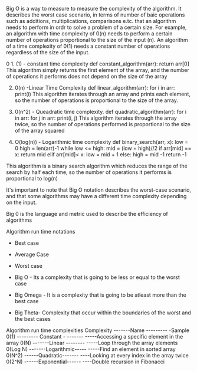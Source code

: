 Big O is a way to measure to measure the complexity of the algorithm. It describes the worst case scenario, in terms of number of baic operations such as additions, multiplications, comparisons e.tc. that an algorithm needs to perform in ordr to solve a problem of a certain size.
For example, an algorithm with time complexity of 0(n) needs to perform a certain number of operations proportional to the size of the input (n). An algorithm of a time complexity of 0(1) needs a constant number of operations regardless of the size of the input. 

0 1. (1) - constant time complexity
def constant_algorithm(arr):
     return arr[0]
     This algorithm simply returns the first element of the array, and the number of operations it performs does not depend on the size of the array

2. 0(n) -Linear Time Complexity
   def linear_algorithm(arr):
        for i in arr:
            print(i)
        This algorithm iterates through an array and prints each element, so the number of operations is proportional to the size of the array. 

3. 0(n^2) - Queadratic time complexity.
    def quadratic_algorithm(arr):
        for i in arr:
            for j in arr:
                print(i, j)
        This algorithm iterates through the array twice, so the number of operations performed is proportional to the size of the array squared

4. O(log(n)) - Logarithmic time complexity
    def binary_search(arr, x):
        low = 0
        high = len(arr)-1
        while low <= high:
            mid = (low + high)//2
            if arr[mid] == x:
                return mid
            elif arr[mid]< x:
                low = mid + 1
            else:
                high = mid -1
        return -1

This algorithm is a binary search algorithm which reduces the range of the search by half each time, so the number of operations it performs is proportional to log(n)

It's important to note that Big O notation describes the worst-case scenario, and that some algorithms may have a different time complexity depending on the input.

Big 0 is the language and metric used to describe the efficiency of algorithms


Algorithm run time notations
- Best case
- Average Case
- Worst case

- Big O - Its a complexity that is going to be less or equal to the worst case
- Big Omega - It is a complexity that is going to be atleast more than the best case
- Big Theta- Complexity that occur within the boundaries of the worst and the best cases

Algorithm run time complexities
Complexity              -------Name ---------                 -Sample
0(1)        --------- Constant - -------           -----Accessing a specific element in the array
0(N)           -------Linear --------              -----Loop through the array elements
0(Log N)       -------Logarithmic-----             -----Find an element in sorted array
0(N^2)          ------Quadratic-------              ----Looking at every index in the array twice
0(2^N)          ------Exponential------             ----Double recursion in Fibonacci